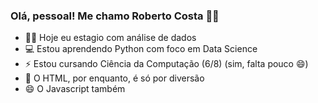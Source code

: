 ### Olá, pessoal! Me chamo Roberto Costa 👋🤓

- 👨‍💻 Hoje eu estagio com análise de dados
- 💻 Estou aprendendo Python com foco em Data Science
- ⚡ Estou cursando Ciência da Computação (6/8) (sim, falta pouco 😄)
- 🥳 O HTML, por enquanto, é só por diversão
- 😄 O Javascript também
